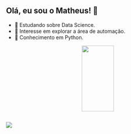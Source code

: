 ## Olá, eu sou o Matheus! 🚀

- 📓 Estudando sobre Data Science.
- 📓 Interesse em explorar a área de automação.
- 📓 Conhecimento em Python.

<div align="center">
  <a href="https://github.com/ag2matheus">
  <img height="180em" width="42%" src="https://github-readme-stats.vercel.app/api?username=ag2matheus&show_icons=true&theme=tokyonight&include_all_commits=true&count_private=true"/>
 <!-- <img height="145em" img width="50%" src="https://github-readme-stats.vercel.app/api/top-langs/?username=ag2matheus&layout=compact&langs_count=7&theme=tokyonight"/> -->
</div>
  
  ##
 
<div> 
  <a href = "mailto:ag2matheus@gmail.com"><img src="https://img.shields.io/badge/-Gmail-%23333?style=for-the-badge&logo=gmail&logoColor=red" target="_blank"></a>
 
 <!-- <a href="https://www.linkedin.com/in/matheus-gussiardi-706aaa251" target="_blank"><img src="https://img.shields.io/badge/-LinkedIn-%230077B5?style=for-the-badge&logo=linkedin&logoColor=white" target="_blank"></a> -->
